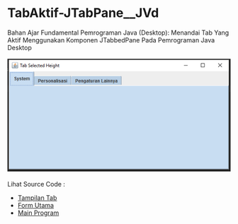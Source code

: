# TabAktif-JTabPane__JVd
Bahan Ajar Fundamental Pemrograman Java (Desktop): Menandai Tab Yang Aktif Menggunakan Komponen JTabbedPane Pada Pemrograman Java Desktop<br><br>
<img src="https://github.com/RizkyKhapidsyah/TabAktif-JTabPane__JVd/blob/master/result/001.PNG"><br><br>
Lihat Source Code :<br>
- <a href="https://github.com/RizkyKhapidsyah/TabAktif-JTabPane__JVd/blob/master/src/com/rk/TampilanTab.java">Tampilan Tab</a><br>
- <a href="https://github.com/RizkyKhapidsyah/TabAktif-JTabPane__JVd/blob/master/src/com/rk/FormUtama.java">Form Utama</a><br>
- <a href="https://github.com/RizkyKhapidsyah/TabAktif-JTabPane__JVd/blob/master/src/MainProgram.java">Main Program</a>
